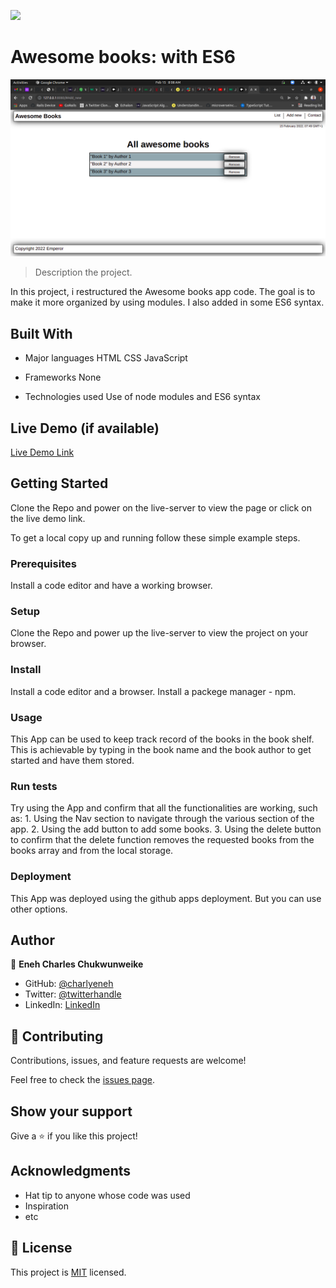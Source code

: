 ![](https://img.shields.io/badge/Microverse-blueviolet)

# Awesome books: with ES6

![screenshot](./images/awses6.png)

> Description the project.

In this project, i restructured the Awesome books app code. The goal is to make it more organized by using modules. I also added in some ES6 syntax.


## Built With

- Major languages
  HTML
  CSS
  JavaScript

- Frameworks
  None

- Technologies used
  Use of node modules and ES6 syntax

## Live Demo (if available)

[Live Demo Link](https://charlyeneh.github.io/Awesome-books-ES6/)


## Getting Started

Clone the Repo and power on the live-server to view the page or click on the live demo link.


To get a local copy up and running follow these simple example steps.

### Prerequisites
  Install a code editor and have a working browser.
### Setup
  Clone the Repo and power up the live-server to view the project on your browser.
### Install
  Install a code editor and a browser.
  Install a packege manager - npm.
### Usage
  This App can be used to keep track record of the books in the book shelf. This is achievable by typing in the book name and the book author to get started and have them stored.
### Run tests
  Try using the App and confirm that all the functionalities are working, such as:
    1. Using the Nav section to navigate through the various section of the app.
    2. Using the add button to add some books.
    3. Using the delete button to confirm that the delete function removes the requested books from the books array and from the local storage.
### Deployment
  This App was deployed using the github apps deployment. But you can use other options.


## Author

👤 **Eneh Charles Chukwunweike**

- GitHub: [@charlyeneh](https://github.com/charlyeneh)
- Twitter: [@twitterhandle](https://twitter.com/ProgrammerBaby?s=09)
- LinkedIn: [LinkedIn](https://www.linkedin.com/in/charles-chukwunweike-eneh-5345a2147)

## 🤝 Contributing

Contributions, issues, and feature requests are welcome!

Feel free to check the [issues page](https://github.com/charlyeneh/Awesome-books-ES6/issues/).

## Show your support

Give a ⭐️ if you like this project!

## Acknowledgments

- Hat tip to anyone whose code was used
- Inspiration
- etc

## 📝 License

This project is [MIT](./MIT.md) licensed.
